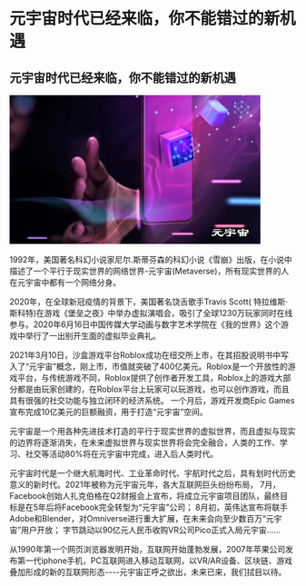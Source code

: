 # 元宇宙时代已经来临，你不能错过的新机遇


## 元宇宙时代已经来临，你不能错过的新机遇

![](841e43a10d843ce3bafbb6a31d5b0e2.jpg)

1992年，美国著名科幻小说家尼尔.斯蒂芬森的科幻小说《雪崩》出版，在小说中描述了一个平行于现实世界的网络世界-元宇宙(Metaverse)，所有现实世界的人在元宇宙中都有一个网络分身。

2020年，在全球新冠疫情的背景下，美国著名饶舌歌手Travis Scott( 特拉维斯·斯科特)在游戏《堡垒之夜》中举办虚拟演唱会，吸引了全球1230万玩家同时在线参与。2020年6月16日中国传媒大学动画与数字艺术学院在《我的世界》这个游戏中举行了一出别开生面的虚拟毕业典礼。

2021年3月10日，沙盒游戏平台Roblox成功在纽交所上市，在其招股说明书中写入了“元宇宙”概念，刚上市，市值就突破了400亿美元。Roblox是一个开放性的游戏平台，与传统游戏不同，Roblox提供了创作者开发工具，Roblox上的游戏大部分都是由玩家创建的，在Roblox平台上玩家可以玩游戏，也可以创作游戏，而且具有很强的社交功能与独立闭环的经济系统。 一个月后，游戏开发商Epic Games宣布完成10亿美元的巨额融资，用于打造“元宇宙”空间。

元宇宙是一个用各种先进技术打造的平行于现实世界的虚拟世界，而且虚拟与现实的边界将逐渐消失，在未来虚拟世界与现实世界将会完全融合，人类的工作、学习、社交等活动80%将在元宇宙中完成，进入后人类时代。

元宇宙时代是一个继大航海时代、工业革命时代、宇航时代之后，具有划时代历史意义的新时代。2021年被称为元宇宙元年，各大互联网巨头纷纷布局， 7月，Facebook创始人扎克伯格在Q2财报会上宣布，将成立元宇宙项目团队，最终目标是在5年后将Facebook完全转型为“元宇宙”公司； 8月初，英伟达宣布将联手Adobe和Blender，对Omniverse进行重大扩展，在未来会向至少数百万“元宇宙”用户开放； 字节跳动以90亿元人民币收购VR公司Pico正式入局元宇宙......

从1990年第一个网页浏览器发明开始，互联网开始蓬勃发展，2007年苹果公司发布第一代iphone手机，PC互联网进入移动互联网，以VR/AR设备、区块链、游戏叠加形成的新的互联网形态----元宇宙正呼之欲出，未来已来，我们拭目以待。
